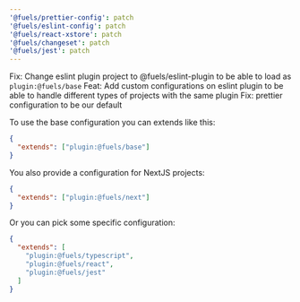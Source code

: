 ```yaml
---
'@fuels/prettier-config': patch
'@fuels/eslint-config': patch
'@fuels/react-xstore': patch
'@fuels/changeset': patch
'@fuels/jest': patch
---
```


Fix: Change eslint plugin project to @fuels/eslint-plugin to be able to load as `plugin:@fuels/base`
Feat: Add custom configurations on eslint plugin to be able to handle different types of projects with the same plugin
Fix: prettier configuration to be our default

To use the base configuration you can extends like this:

```json
{
  "extends": ["plugin:@fuels/base"]
}
```

You also provide a configuration for NextJS projects:

```json
{
  "extends": ["plugin:@fuels/next"]
}
```

Or you can pick some specific configuration:

```json
{
  "extends": [
    "plugin:@fuels/typescript",
    "plugin:@fuels/react",
    "plugin:@fuels/jest"
  ]
}
```
